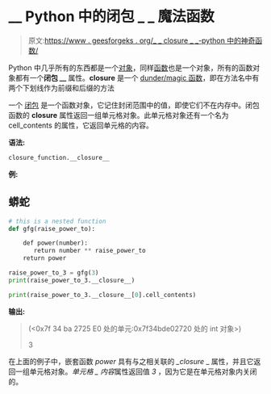# __ Python 中的闭包 _ _ 魔法函数

> 原文:[https://www . geesforgeks . org/_ _ closure _ _-python 中的神奇函数/](https://www.geeksforgeeks.org/__closure__-magic-function-in-python/)

Python 中几乎所有的东西都是一个[对象](https://www.geeksforgeeks.org/python-classes-and-objects/)，同样[函数](https://www.geeksforgeeks.org/functions-in-python/)也是一个对象，所有的函数对象都有一个**闭包 __** 属性。__closure__ 是一个 [dunder/magic 函数](https://www.geeksforgeeks.org/dunder-magic-methods-python/#:~:text=Dunder%20or%20magic%20methods%20in%20Python%20are%20the%20methods%20having,commonly%20used%20for%20operator%20overloading.)，即在方法名中有两个下划线作为前缀和后缀的方法

一个 [闭包](https://www.geeksforgeeks.org/python-closures/) 是一个函数对象，它记住封闭范围中的值，即使它们不在内存中。闭包函数的 __closure__ 属性返回一组单元格对象。此单元格对象还有一个名为 cell_contents 的属性，它返回单元格的内容。

**语法:**

```py
closure_function.__closure__
```

**例:**

## 蟒蛇

```py
# this is a nested function
def gfg(raise_power_to): 

    def power(number): 
       return number ** raise_power_to 
    return power

raise_power_to_3 = gfg(3)
print(raise_power_to_3.__closure__)

print(raise_power_to_3.__closure__[0].cell_contents)
```

**输出:**

> (<0x7f 34 ba 2725 E0 处的单元:0x7f34bde02720 处的 int 对象>)
> 
> 3

在上面的例子中，嵌套函数 *power* 具有与之相关联的 *__closure_* _ 属性，并且它返回一组单元格对象。*单元格 _ 内容*属性返回值 *3* ，因为它是在单元格对象内关闭的。